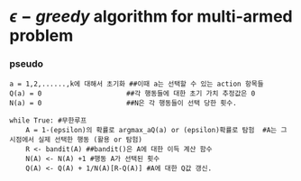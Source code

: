 # $\epsilon-greedy$ algorithm for multi-armed problem 

### pseudo 
```
a = 1,2,......,k에 대해서 초기화 ##이때 a는 선택할 수 있는 action 항목들 
Q(a) = 0                     ##각 행동들에 대한 초기 가치 추정값은 0
N(a) = 0                     ##N은 각 행동들이 선택 당한 횟수.

while True: #무한루프
	A = 1-(epsilon)의 확률로 argmax_aQ(a) or (epsilon)확률로 탐험  #A는 그 시점에서 실제 선택한 행동 (활용 or 탐험)
	R <- bandit(A) ##bandit()은 A에 대한 이득 계산 함수
	N(A) <- N(A) +1 #행동 A가 선택된 횟수 
	Q(A) <- Q(A) + 1/N(A)[R-Q(A)] #A에 대한 Q값 갱신. 
```
